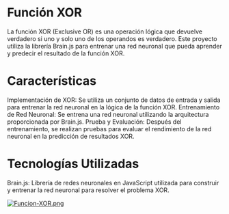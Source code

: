 # Función XOR

La función XOR (Exclusive OR) es una operación lógica que devuelve verdadero si uno y solo uno de los operandos es verdadero. Este proyecto utiliza la librería Brain.js para entrenar una red neuronal que pueda aprender y predecir el resultado de la función XOR.

# Características
Implementación de XOR: Se utiliza un conjunto de datos de entrada y salida para entrenar la red neuronal en la lógica de la función XOR.
Entrenamiento de Red Neuronal: Se entrena una red neuronal utilizando la arquitectura proporcionada por Brain.js.
Prueba y Evaluación: Después del entrenamiento, se realizan pruebas para evaluar el rendimiento de la red neuronal en la predicción de resultados XOR.

# Tecnologías Utilizadas
Brain.js: Librería de redes neuronales en JavaScript utilizada para construir y entrenar la red neuronal para resolver el problema XOR.

[![Funcion-XOR.png](https://i.postimg.cc/2yZbkNZy/Funcion-XOR.png)](https://postimg.cc/ctd4hjTG)
